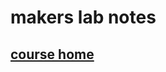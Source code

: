 makers lab notes
====================
[course home](http://ol.berklee.edu/course/view.php?id=45866)
-------------------------------------------------------------
